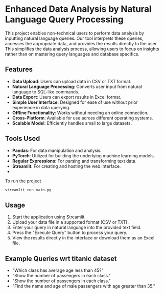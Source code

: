 # Enhanced Data Analysis by Natural Language Query Processing

This project enables non-technical users to perform data analysis by inputting natural language queries. Our tool interprets these queries, accesses the appropriate data, and provides the results directly to the user. This simplifies the data analysis process, allowing users to focus on insights rather than on mastering query languages and database specifics.

## Features

- **Data Upload**: Users can upload data in CSV or TXT format.
- **Natural Language Processing**: Converts user input from natural language to SQL-like commands.
- **Data Export**: Users can export results in Excel format.
- **Simple User Interface**: Designed for ease of use without prior experience in data querying.
- **Offline Functionality**: Works without needing an online connection.
- **Cross-Platform**: Available for use across different operating systems.
- **Scalable Model**: Efficiently handles small to large datasets.

## Tools Used

- **Pandas**: For data manipulation and analysis.
- **PyTorch**: Utilized for building the underlying machine learning models.
- **Regular Expressions**: For parsing and transforming text data.
- **Streamlit**: For creating and hosting the web interface.
- 

To run the project

```bash
streamlit run main.py
```

## Usage

1. Start the application using Streamlit.
2. Upload your data file in a supported format (CSV or TXT).
3. Enter your query in natural language into the provided text field.
4. Press the "Execute Query" button to process your query.
5. View the results directly in the interface or download them as an Excel file.

## Example Queries wrt titanic dataset

- "Which class has average age less than 45?"
- "Show the number of passengers in each class."
- "Show the number of passengers in each class."
- "Find the name and age of male passengers with age greater than 35."

